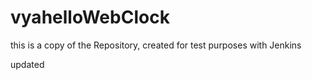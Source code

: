 # vyahelloWebClock
this is a copy of the Repository, created for test purposes with Jenkins

updated
